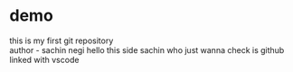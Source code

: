 # demo
this is my first git repository
<br>
author - sachin negi
hello this side sachin who just wanna check is github linked with vscode 
